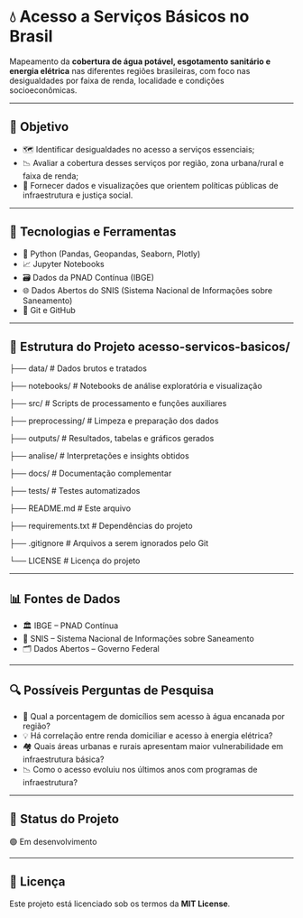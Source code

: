 # 💧 Acesso a Serviços Básicos no Brasil  
Mapeamento da **cobertura de água potável, esgotamento sanitário e energia elétrica** nas diferentes regiões brasileiras, com foco nas desigualdades por faixa de renda, localidade e condições socioeconômicas.

---

## 🎯 Objetivo  
- 🗺️ Identificar desigualdades no acesso a serviços essenciais;  
- 📉 Avaliar a cobertura desses serviços por região, zona urbana/rural e faixa de renda;  
- 🧭 Fornecer dados e visualizações que orientem políticas públicas de infraestrutura e justiça social.

---

## 🧰 Tecnologias e Ferramentas  
- 🐍 Python (Pandas, Geopandas, Seaborn, Plotly)  
- 📈 Jupyter Notebooks  
- 🗃️ Dados da PNAD Contínua (IBGE)  
- 🌐 Dados Abertos do SNIS (Sistema Nacional de Informações sobre Saneamento)  
- 🧩 Git e GitHub  

---

## 📁 Estrutura do Projeto acesso-servicos-basicos/

├── data/ # Dados brutos e tratados

├── notebooks/ # Notebooks de análise exploratória e visualização

├── src/ # Scripts de processamento e funções auxiliares

├── preprocessing/ # Limpeza e preparação dos dados

├── outputs/ # Resultados, tabelas e gráficos gerados

├── analise/ # Interpretações e insights obtidos

├── docs/ # Documentação complementar

├── tests/ # Testes automatizados

├── README.md # Este arquivo

├── requirements.txt # Dependências do projeto

├── .gitignore # Arquivos a serem ignorados pelo Git

└── LICENSE # Licença do projeto


---

## 📊 Fontes de Dados  
- 🏛️ IBGE – PNAD Contínua  
- 🧪 SNIS – Sistema Nacional de Informações sobre Saneamento  
- 🗂️ Dados Abertos – Governo Federal  

---

## 🔍 Possíveis Perguntas de Pesquisa  
- 🚿 Qual a porcentagem de domicílios sem acesso à água encanada por região?  
- 💡 Há correlação entre renda domiciliar e acesso à energia elétrica?  
- 🏘️ Quais áreas urbanas e rurais apresentam maior vulnerabilidade em infraestrutura básica?  
- 📉 Como o acesso evoluiu nos últimos anos com programas de infraestrutura?

---

## 📌 Status do Projeto  
🟢 Em desenvolvimento

---

## 📄 Licença  
Este projeto está licenciado sob os termos da **MIT License**.
